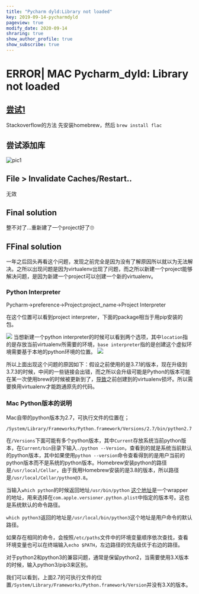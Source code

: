 ```yaml
---
title: "Pycharm dyld:Library not loaded"
key: 2019-09-14-pycharmdyld
pageview: true
modify_date: 2020-09-14
shraring: true
show_author_profile: true
show_subscribe: true
---
```


# ERROR| MAC Pycharm_dyld: Library not loaded
## [尝试1](https://stackoverflow.com/questions/31497217/osx-dyld-library-not-loaded-reason-image-not-found-python-google-speech-re)
Stackoverflow的方法 先安装homebrew，然后
`brew install flac` 
## 尝试添加库
![pic1](https://note.youdao.com/yws/api/personal/file/WEBe75e7aaafe309de44d9282b6aeb83349?method=download&shareKey=73d3e83b85c08a76d234c60dd0b64455)
## File > Invalidate Caches/Restart..
无效
## Final solution
整不对了...重新建了一个project好了🙄
## FFinal solution
一年之后回头再看这个问题，发现之前完全是因为没有了解原因所以就以为无法解决。之所以出现问题是因为virtualenv出现了问题，而之所以新建一个project能够解决问题，是因为新建一个project可以创建一个新的virtualenv。
### Python Interpreter
Pycharm->preference->Project:project_name->Project Interpreter

在这个位置可以看到project interpreter，下面的package相当于用pip安装的包。

![](https://note.youdao.com/yws/api/personal/file/WEBe46c845e06aee5a9b7377bb963d6f6ae?method=download&shareKey=fc86c4519dadce5a1dc07898c26fc4b3)
当想新建一个python interpreter的时候可以看到两个选项，其中`location`指的是存放当前virtualenv所需要的环境，`base interpreter`指的是创建这个虚拟环境需要基于本地的python环境的位置。
![](https://note.youdao.com/yws/api/personal/file/WEB572d830251859217cc9e1f9388150947?method=download&shareKey=43f1f5fdefc2bf445a05ba751a6c5f1d)

所以上面出现这个问题的原因如下：假设之前使用的是3.7.1的版本，现在升级到3.7.3的时候，中间的一些链接会出错，而之所以会升级可能是Python的版本可能在某一次使用brew的时候被更新到了，[导致](https://www.jianshu.com/p/4968e2585a94)之前创建到的virtualenv损坏。所以需要换用virtualenv才能跑通原先的代码。


### Mac Python版本的说明
Mac自带的python版本为2.7，可执行文件的位置在；

`/System/Library/Frameworks/Python.framework/Versions/2.7/bin/python2.7`

在`/Versions`下面可能有多个python版本，其中`Current`存放系统当前python版本，在`Current/bin`目录下输入`./python --Version`，查看到的就是系统当前默认的python版本，其中如果使用`python --version`命令查看得到的是用户当前的python版本而不是系统的python版本。Homebrew安装python的路径是`/usr/local/Cellar`，由于我用Homebrew安装的是3.8的版本，所以路径是`/usr/local/Cellar/python@3.8`。

当输入`which python`的时候返回地址`/usr/bin/python`
[这个地址](https://stackoverflow.com/questions/48740260/osx-whats-the-difference-between-usr-bin-python-and-system-library-framewor)是一个wrapper的地址，用来选择在`com.apple.versioner.python.plist`中指定的版本号。这也是系统默认的命令路径。

`which python3`返回的地址是`/usr/local/bin/python3`这个地址是用户命令的默认路径。

如果存在相同的命令，会按照`/etc/paths`文件中的环境变量顺序依次查找，查看环境变量也可以在终端输入`echo $PATH`，左边路径的优先级优于右边的路径。

对于python2和python3的兼容问题，通常是保留python2，当需要使用3.X版本的时候，输入python3/pip3来区别。

我们可以看到，上面2.7的可执行文件的位置`/System/Library/Frameworks/Python.framework/Version`并没有3.X的版本。

